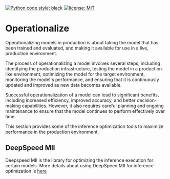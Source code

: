 
[![Python code style: black](https://img.shields.io/badge/code%20style-black-000000.svg)](https://github.com/psf/black)
[![license: MIT](https://img.shields.io/badge/License-MIT-purple.svg)](LICENSE)
# Operationalize 
Operationalizing models in production is about taking the model that has been trained and evaluated, and making it available for use in a live, production environment. 

The process of operationalizing a model involves several steps, including identifying the production infrastructure, testing the model in a production-like environment, optimizing the model for the target environment, monitoring the model's performance, and ensuring that it is continuously updated and improved as new data becomes available.

Successful operationalization of a model can lead to significant benefits, including increased efficiency, improved accuracy, and better decision-making capabilities. However, it also requires careful planning and ongoing maintenance to ensure that the model continues to perform effectively over time.

This section provides some of the inference optimization tools to maximize performance in the production environment.

## DeepSpeed MII
Deepspeed MII is the library for optimizing the inference execution for certain models. More details about using DeepSpeed MII for inference optimization is [here](./DeepSpeed-MII/README.md)
